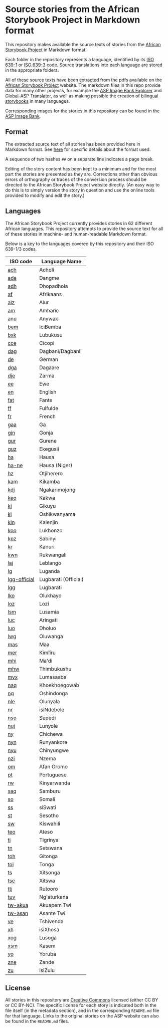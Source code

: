 # Source stories from the African Storybook Project in Markdown format

This repository makes available the source texts of stories from the [African Storybook Project](https://africanstorybook.org) in Markdown format.

Each folder in the repository represents a language, identified by its [ISO 639-1](https://en.wikipedia.org/wiki/ISO_639-1) or [ISO 639-3](https://en.wikipedia.org/wiki/ISO_639-3) code. Source translations into each language are stored in the appropriate folders.

All of these source texts have been extracted from the pdfs available on the [African Storybook Project](https://africanstorybook.org) website. The markdown files in this repo provide data for many other projects, for example the [ASP Image Bank Explorer](https://github.com/dohliam/imagebank-explorer) and [Global-ASP Translator](https://github.com/dohliam/gasp-translator), as well as making possible the creation of [bilingual storybooks](https://drive.google.com/open?id=0B59ZADK9EsbsWkJFbFdDVUtVYkU) in many languages.

Corresponding images for the stories in this repository can be found in the [ASP Image Bank](https://github.com/global-asp/asp-imagebank).

## Format

The extracted source text of all stories has been provided here in Markdown format. See [here](https://github.com/global-asp/global-asp#source-format) for specific details about the format used.

A sequence of two hashes `##` on a separate line indicates a page break.

Editing of the story content has been kept to a minimum and for the most part the stories are presented as they are. Corrections other than obvious errors of orthography or traces of the conversion process should be directed to the African Storybook Project website directly. (An easy way to do this is to simply version the story in question and use the online tools provided to modify and edit the story.)

## Languages

The African Storybook Project currently provides stories in 62 different African languages. This repository attempts to provide the source text for all of these stories in machine- and human-readable Markdown format.

Below is a key to the languages covered by this repository and their ISO 639-1/3 codes.

ISO code | Language Name
-------- | -------------
[ach](https://github.com/global-asp/asp-source/tree/master/ach) | Acholi
[ada](https://github.com/global-asp/asp-source/tree/master/ada) | Dangme
[adh](https://github.com/global-asp/asp-source/tree/master/adh) | Dhopadhola
[af](https://github.com/global-asp/asp-source/tree/master/af) | Afrikaans
[alz](https://github.com/global-asp/asp-source/tree/master/alz) | Alur
[am](https://github.com/global-asp/asp-source/tree/master/am) | Amharic
[anu](https://github.com/global-asp/asp-source/tree/master/anu) | Anywak
[bem](https://github.com/global-asp/asp-source/tree/master/bem) | IciBemba
[bxk](https://github.com/global-asp/asp-source/tree/master/bxk) | Lubukusu
[cce](https://github.com/global-asp/asp-source/tree/master/cce) | Cicopi
[dag](https://github.com/global-asp/asp-source/tree/master/dag) | Dagbani/Dagbanli
[de](https://github.com/global-asp/asp-source/tree/master/de) | German
[dga](https://github.com/global-asp/asp-source/tree/master/dga) | Dagaare
[dje](https://github.com/global-asp/asp-source/tree/master/dje) | Zarma
[ee](https://github.com/global-asp/asp-source/tree/master/ee) | Ewe
[en](https://github.com/global-asp/asp-source/tree/master/en) | English
[fat](https://github.com/global-asp/asp-source/tree/master/fat) | Fante
[ff](https://github.com/global-asp/asp-source/tree/master/ff) | Fulfulde
[fr](https://github.com/global-asp/asp-source/tree/master/fr) | French
[gaa](https://github.com/global-asp/asp-source/tree/master/gaa) | Ga
[gjn](https://github.com/global-asp/asp-source/tree/master/gjn) | Gonja
[gur](https://github.com/global-asp/asp-source/tree/master/gur) | Gurene
[guz](https://github.com/global-asp/asp-source/tree/master/guz) | Ekegusii
[ha](https://github.com/global-asp/asp-source/tree/master/ha) | Hausa
[ha-ne](https://github.com/global-asp/asp-source/tree/master/ha-ne) | Hausa (Niger)
[hz](https://github.com/global-asp/asp-source/tree/master/hz) | Otjiherero
[kam](https://github.com/global-asp/asp-source/tree/master/kam) | Kikamba
[kdj](https://github.com/global-asp/asp-source/tree/master/kdj) | Ngakarimojong
[keo](https://github.com/global-asp/asp-source/tree/master/keo) | Kakwa
[ki](https://github.com/global-asp/asp-source/tree/master/ki) | Gikuyu
[kj](https://github.com/global-asp/asp-source/tree/master/kr) | Oshikwanyama
[kln](https://github.com/global-asp/asp-source/tree/master/kln) | Kalenjin
[koo](https://github.com/global-asp/asp-source/tree/master/koo) | Lukhonzo
[kpz](https://github.com/global-asp/asp-source/tree/master/kpz) | Sabinyi
[kr](https://github.com/global-asp/asp-source/tree/master/kr) | Kanuri
[kwn](https://github.com/global-asp/asp-source/tree/master/kwn) | Rukwangali
[laj](https://github.com/global-asp/asp-source/tree/master/laj) | Leblango
[lg](https://github.com/global-asp/asp-source/tree/master/lg) | Luganda
[lgg-official](https://github.com/global-asp/asp-source/tree/master/lgg-official) | Lugbarati (Official)
[lgg](https://github.com/global-asp/asp-source/tree/master/lgg) | Lugbarati
[lko](https://github.com/global-asp/asp-source/tree/master/lko) | Olukhayo
[loz](https://github.com/global-asp/asp-source/tree/master/lko) | Lozi
[lsm](https://github.com/global-asp/asp-source/tree/master/lsm) | Lusamia
[luc](https://github.com/global-asp/asp-source/tree/master/luc) | Aringati
[luo](https://github.com/global-asp/asp-source/tree/master/luo) | Dholuo
[lwg](https://github.com/global-asp/asp-source/tree/master/lwg) | Oluwanga
[mas](https://github.com/global-asp/asp-source/tree/master/mas) | Maa
[mer](https://github.com/global-asp/asp-source/tree/master/mer) | Kimîîru
[mhi](https://github.com/global-asp/asp-source/tree/master/mhi) | Ma'di
[mhw](https://github.com/global-asp/asp-source/tree/master/mhw) | Thimbukushu
[myx](https://github.com/global-asp/asp-source/tree/master/myx) | Lumasaaba
[naq](https://github.com/global-asp/asp-source/tree/master/naq) | Khoekhoegowab
[ng](https://github.com/global-asp/asp-source/tree/master/ng) | Oshindonga
[nle](https://github.com/global-asp/asp-source/tree/master/nle) | Olunyala
[nr](https://github.com/global-asp/asp-source/tree/master/nr) | isiNdebele
[nso](https://github.com/global-asp/asp-source/tree/master/nso) | Sepedi
[nuj](https://github.com/global-asp/asp-source/tree/master/nuj) | Lunyole
[ny](https://github.com/global-asp/asp-source/tree/master/ny) | Chichewa
[nyn](https://github.com/global-asp/asp-source/tree/master/nyn) | Runyankore
[nyu](https://github.com/global-asp/asp-source/tree/master/nyu) | Chinyungwe
[nzi](https://github.com/global-asp/asp-source/tree/master/nzi) | Nzema
[om](https://github.com/global-asp/asp-source/tree/master/om) | Afan Oromo
[pt](https://github.com/global-asp/asp-source/tree/master/pt) | Portuguese
[rw](https://github.com/global-asp/asp-source/tree/master/rw) | Kinyarwanda
[saq](https://github.com/global-asp/asp-source/tree/master/saq) | Samburu
[so](https://github.com/global-asp/asp-source/tree/master/so) | Somali
[ss](https://github.com/global-asp/asp-source/tree/master/ss) | siSwati
[st](https://github.com/global-asp/asp-source/tree/master/st) | Sesotho
[sw](https://github.com/global-asp/asp-source/tree/master/sw) | Kiswahili
[teo](https://github.com/global-asp/asp-source/tree/master/teo) | Ateso
[ti](https://github.com/global-asp/asp-source/tree/master/ti) | Tigrinya
[tn](https://github.com/global-asp/asp-source/tree/master/tn) | Setswana
[toh](https://github.com/global-asp/asp-source/tree/master/toh) | Gitonga
[toi](https://github.com/global-asp/asp-source/tree/master/toi) | Tonga
[ts](https://github.com/global-asp/asp-source/tree/master/ts) | Xitsonga
[tsc](https://github.com/global-asp/asp-source/tree/master/tsc) | Xitswa
[ttj](https://github.com/global-asp/asp-source/tree/master/ttj) | Rutooro
[tuv](https://github.com/global-asp/asp-source/tree/master/tuv) | Ng'aturkana
[tw-akua](https://github.com/global-asp/asp-source/tree/master/tw-akua) | Akuapem Twi
[tw-asan](https://github.com/global-asp/asp-source/tree/master/tw-asan) | Asante Twi
[ve](https://github.com/global-asp/asp-source/tree/master/ve) | Tshivenda
[xh](https://github.com/global-asp/asp-source/tree/master/xh) | isiXhosa
[xog](https://github.com/global-asp/asp-source/tree/master/xog) | Lusoga
[xsm](https://github.com/global-asp/asp-source/tree/master/xsm) | Kasem
[yo](https://github.com/global-asp/asp-source/tree/master/yo) | Yoruba
[zne](https://github.com/global-asp/asp-source/tree/master/zne) | Zande
[zu](https://github.com/global-asp/asp-source/tree/master/zu) | isiZulu

## License

All stories in this repository are [Creative Commons](https://creativecommons.org/) licensed (either CC BY or CC BY-NC). The specific license for each story is indicated both in the file itself (in the metadata section), and in the corresponding `README.md` file for that language. Links to the original stories on the ASP website can also be found in the `README.md` files.
